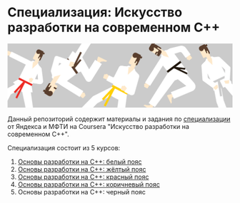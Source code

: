 # Специализация: Искусство разработки на современном C++
![](spec_logo.jpg)

Данный репозиторий содержит материалы и задания по [специализации](https://www.coursera.org/specializations/c-plus-plus-modern-development) от Яндекса и МФТИ на Coursera "Искусство разработки на современном C++".

Специализация состоит из 5 курсов:
  1. [Основы разработки на C++: белый пояс](White_Belt)
  2. [Основы разработки на C++: жёлтый пояс](Yellow_Belt)
  3. [Основы разработки на C++: красный пояс](Red_Belt)
  4. [Основы разработки на C++: коричневый пояс](Brown_Belt)
  5. Основы разработки на C++: черный пояc
